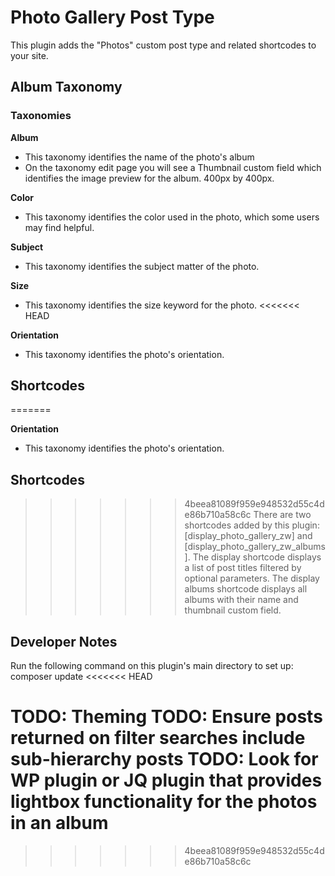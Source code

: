 # Photo Gallery Post Type

This plugin adds the "Photos" custom post type and related shortcodes to your site.

## Album Taxonomy

### Taxonomies
**Album**
- This taxonomy identifies the name of the photo's album
- On the taxonomy edit page you will see a Thumbnail custom field which identifies the image preview for the album. 400px by 400px.

**Color**
- This taxonomy identifies the color used in the photo, which some users may find helpful.

**Subject**
- This taxonomy identifies the subject matter of the photo.

**Size**
- This taxonomy identifies the size keyword for the photo.
<<<<<<< HEAD

**Orientation**
- This taxonomy identifies the photo's orientation.

## Shortcodes
=======

**Orientation**
- This taxonomy identifies the photo's orientation.


## Shortcodes

>>>>>>> 4beea81089f959e948532d55c4de86b710a58c6c
There are two shortcodes added by this plugin: [display_photo_gallery_zw] and [display_photo_gallery_zw_albums]. The display shortcode displays a list of post titles filtered by optional parameters. The display albums shortcode displays all albums with their name and thumbnail custom field.

## Developer Notes
Run the following command on this plugin's main directory to set up:
composer update
<<<<<<< HEAD

TODO: Theming
TODO: Ensure posts returned on filter searches include sub-hierarchy posts
TODO: Look for WP plugin or JQ plugin that provides lightbox functionality for the photos in an album
=======
>>>>>>> 4beea81089f959e948532d55c4de86b710a58c6c
